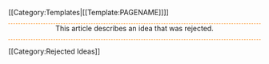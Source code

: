 <noinclude>[[Category:Templates|[[Template:PAGENAME]]]]</noinclude><div style="border-top: 1px dashed #F80; border-bottom: 1px dashed #F80; text-align: center; margin-top: 1em; margin-bottom: 1em;">
This article describes an idea that was rejected.
</div>
<includeonly>[[Category:Rejected Ideas]]</includeonly>
